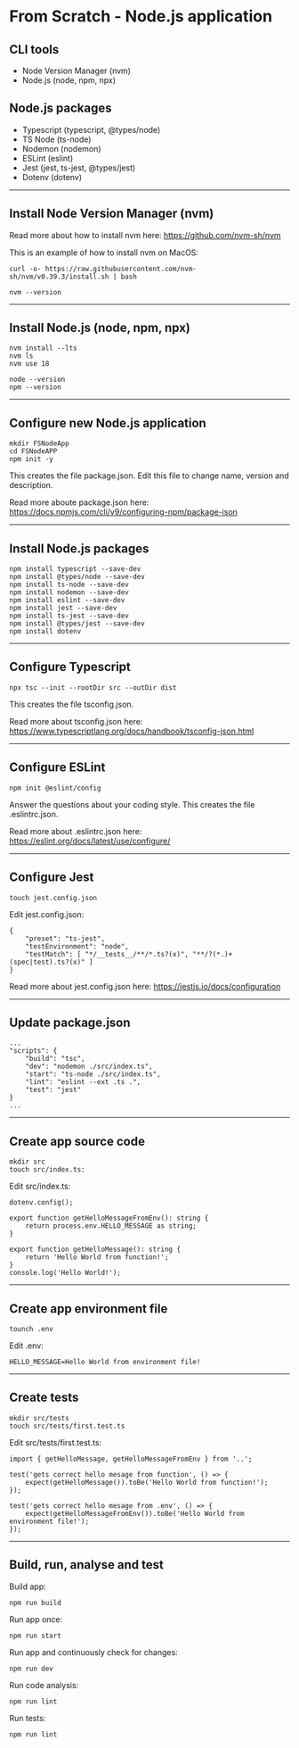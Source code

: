 # From Scratch - Node.js application

## CLI tools
* Node Version Manager (nvm)
* Node.js (node, npm, npx)

## Node.js packages
* Typescript (typescript, @types/node)
* TS Node (ts-node)
* Nodemon (nodemon)
* ESLint (eslint)
* Jest (jest, ts-jest, @types/jest)
* Dotenv (dotenv)

---
## Install Node Version Manager (nvm)
Read more about how to install nvm here: https://github.com/nvm-sh/nvm

This is an example of how to install nvm on MacOS:
```
curl -o- https://raw.githubusercontent.com/nvm-sh/nvm/v0.39.3/install.sh | bash
```
```
nvm --version
```
---
## Install Node.js (node, npm, npx)
```
nvm install --lts
nvm ls
nvm use 18
```
```
node --version
npm --version
```
---
## Configure new Node.js application
```
mkdir FSNodeApp
cd FSNodeAPP
npm init -y
```
This creates the file package.json. Edit this file to change name, version and description.

Read more aboute package.json here: https://docs.npmjs.com/cli/v9/configuring-npm/package-json

---
## Install Node.js packages
```
npm install typescript --save-dev
npm install @types/node --save-dev
npm install ts-node --save-dev
npm install nodemon --save-dev
npm install eslint --save-dev
npm install jest --save-dev
npm install ts-jest --save-dev
npm install @types/jest --save-dev
npm install dotenv
```
---
## Configure Typescript
```
npx tsc --init --rootDir src --outDir dist
```
This creates the file tsconfig.json. 

Read more about tsconfig.json here: https://www.typescriptlang.org/docs/handbook/tsconfig-json.html

---
## Configure ESLint
```
npm init @eslint/config
```
Answer the questions about your coding style. This creates the file .eslintrc.json. 

Read more about .eslintrc.json here: https://eslint.org/docs/latest/use/configure/

---
## Configure Jest
```
touch jest.config.json
```
Edit jest.config.json:
```
{
    "preset": "ts-jest",
    "testEnvironment": "node",
    "testMatch": [ "*/__tests__/**/*.ts?(x)", "**/?(*.)+(spec|test).ts?(x)" ]
}
```
Read more about jest.config.json here: https://jestjs.io/docs/configuration

---
## Update package.json
```
...
"scripts": {
    "build": "tsc",
    "dev": "nodemon ./src/index.ts",
    "start": "ts-node ./src/index.ts",
    "lint": "eslint --ext .ts .",
    "test": "jest"
}
...
```
---
## Create app source code
```
mkdir src
touch src/index.ts:
```
Edit src/index.ts:
```
dotenv.config();

export function getHelloMessageFromEnv(): string {
    return process.env.HELLO_MESSAGE as string;
}

export function getHelloMessage(): string {
    return 'Hello World from function!';
}
console.log('Hello World!');
```
---
## Create app environment file
```
tounch .env
```
Edit .env:
```
HELLO_MESSAGE=Hello World from environment file!
```
---
## Create tests
```
mkdir src/tests
touch src/tests/first.test.ts
```
Edit src/tests/first.test.ts:
```
import { getHelloMessage, getHelloMessageFromEnv } from '..';

test('gets correct hello mesage from function', () => {
    expect(getHelloMessage()).toBe('Hello World from function!');
});

test('gets correct hello mesage from .env', () => {
    expect(getHelloMessageFromEnv()).toBe('Hello World from environment file!');
});
```
---
## Build, run, analyse and test
Build app:
```
npm run build
```
Run app once:
```
npm run start
```
Run app and continuously check for changes:
```
npm run dev
```
Run code analysis:
```
npm run lint
```
Run tests:
```
npm run lint
```


